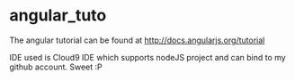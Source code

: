 angular_tuto
============

The angular tutorial can be found at http://docs.angularjs.org/tutorial

IDE used is Cloud9 IDE which supports nodeJS project and can bind to my github account. Sweet :P
